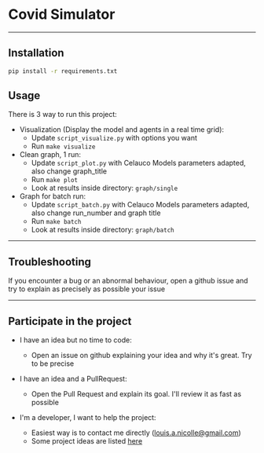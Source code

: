 # Covid Simulator

--- 

## Installation

```bash
pip install -r requirements.txt
```

## Usage

There is 3 way to run this project:
- Visualization (Display the model and agents in a real time grid):
  - Update `script_visualize.py` with options you want
  - Run `make visualize`
- Clean graph, 1 run:
  - Update `script_plot.py` with Celauco Models parameters adapted, also change graph_title
  - Run `make plot`
  - Look at results inside directory: `graph/single`
- Graph for batch run:
  - Update `script_batch.py` with Celauco Models parameters adapted, also change run_number and graph title
  - Run `make batch`
  - Look at results inside directory: `graph/batch`

---

## Troubleshooting

If you encounter a bug or an abnormal behaviour, open a github issue and try to explain as precisely as possible your issue

---

## Participate in the project

- I have an idea but no time to code:
  - Open an issue on github explaining your idea and why it's great. Try to be precise

- I have an idea and a PullRequest:
  - Open the Pull Request and explain its goal. I'll review it as fast as possible

- I'm a developer, I want to help the project:
  - Easiest way is to contact me directly (louis.a.nicolle@gmail.com)
  - Some project ideas are listed [here](IDEAS.md)